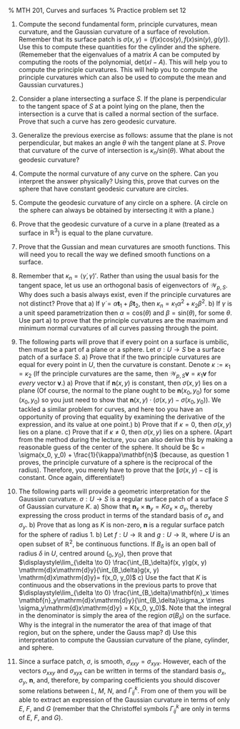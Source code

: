 % MTH 201, Curves and surfaces
% Practice problem set 12

1. Compute the second fundamental form, principle curvatures, mean curvature, and the Gaussian curvature of a surface of revolution. Remember that its surface patch is $\sigma(x, y) = (f(x)\mathrm{cos}(y), f(x) \mathrm{sin}(y), g(y))$. Use this to compute these quantities for the cylinder and the sphere. (Rememeber that the eigenvalues of a matrix $A$ can be computed by computing the roots of the polynomial, $\mathrm{det}(xI - A)$. This will help you to compute the principle curvatures. This will help you to compute the principle curvatures which can also be used to compute the mean and Gaussian curvatures.)

1. Consider a plane intersecting a surface $S$. If the plane is perpendicular to the tangent space of $S$ at a point lying on the plane, then the intersection is a curve that is called a normal section of the surface. Prove that such a curve has zero geodesic curvature.

1. Generalize the previous exercise as follows: assume that the plane is not perpendicular, but makes an angle $\theta$ wih the tangent plane at $S$. Prove that curvature of the curve of intersection is $\kappa_n/\mathrm{sin}(\theta)$. What about the geodesic curvature?

1. Compute the normal curvature of any curve on the sphere. Can you interpret the answer physically? Using this, prove that curves on the sphere that have constant geodesic curvature are circles.

1. Compute the geodesic curvature of any circle on a sphere. (A circle on the sphere can always be obtained by intersecting it with a plane.)

1. Prove that the geodesic curvature of a curve in a plane (treated as a surface in $\mathbb{R}^3$) is equal to the plane curvature.

1. Prove that the Gussian and mean curvatures are smooth functions. This will need you to recall the way we defined smooth functions on a surface.

1. Remember that $\kappa_n=\langle \dot{\gamma}, \dot{\gamma}\rangle'$. Rather than using the usual basis for the tangent space, let us use an orthogonal basis of eigenvectors of $\mathcal{W}_{p,S}$. Why does such a basis always exist, even if the principle curvatures are not distinct? Prove that
	a) If $\dot{\gamma}=\alpha \mathbf{t}_1 + \beta \mathbf{t}_2$, then $\kappa_n = \kappa_1 \alpha^2 + \kappa_2 \beta^2$.
	b) If $\gamma$ is a unit speed parametrization then $\alpha = \mathrm{cos}(\theta)$ and $\beta = \mathrm{sin}(\theta)$, for some $\theta$. Use part a) to prove that the principle curvatures are the maximum and minimum normal curvatures of all curves passing through the point.

1. The following parts will prove that if every point on a surface is umbilic, then must be a part of a plane or a sphere. Let $\sigma : U \to S$ be a surface patch of a surface $S$.
	a) Prove that if the two principle curvatures are equal for every point in $U$, then the curvature is constant. Denote $\kappa := \kappa_1 = \kappa_2$ (If the principle curvatures are the same, then $\mathcal{W}_{p,S}\mathbf{v}=\kappa_1\mathbf{v}$ for *every* vector $\mathbf{v}$.)
	a) Prove that if $\mathbf{n}(x,y)$ is constant, then $\sigma(x, y)$ lies on a plane (Of course, the normal to the plane ought to be $\mathbf{n}(x_0, y_0)$ for some $(x_0, y_0)$ so you just need to show that $\mathbf{n}(x, y) \cdot (\sigma(x, y) -\sigma(x_0, y_0))$. We tackled a similar problem for curves, and here too you have an opportunity of proving that equality by examining the derivative of the expression, and its value at one point.)
	b) Prove that if $\kappa = 0$, then $\sigma(x, y)$ lies on a plane. 
	c) Prove that if $\kappa \neq 0$, then $\sigma(x, y)$ lies on a sphere. (Apart from the method during the lecture, you can also derive this by making a reasonable guess of the center of the sphere. It should be $c = \sigma(x_0, y_0) + \frac{1}{\kappa}\mathbf{n}$ (because, as question 1 proves, the principle curvature of a sphere is the reciprocal of the radius). Therefore, you merely have to prove that the $\|\sigma(x, y) - c\|$ is constant. Once again, differentiate!)

1. The following parts will provide a geometric interpretation for the Gaussian curvature. $\sigma : U \to S$ is a regular surface patch of a surface $S$ of Gaussian curvature $K$.
	a) Show that $\mathbf{n}_x\times\mathbf{n}_y=K \sigma_x \times \sigma_y$, thereby expressing the cross product in terms of the standard basis of $\sigma_x$ and $\sigma_y$.
	b) Prove that as long as $K$ is non-zero, $\mathbf{n}$ is a regular surface patch for the sphere of radius 1.
	b) Let $f : U \to \mathbb{R}$ and $g : U \to \mathbb{R}$, where $U$ is an open subset of $\mathbb{R}^2$, be continuous functions. If $B_\delta$ is an open ball of radius $\delta$ in $U$, centred around $(_0, y_0)$, then prove that $\displaystyle\lim_{\delta \to 0} \frac{\int_{B_\delta}f(x, y)g(x, y) \mathrm{d}x\mathrm{d}y}{\int_{B_\delta}g(x, y) \mathrm{d}x\mathrm{d}y}= f(x_0, y_0)$
	c) Use the fact that $K$ is continuous and the observations in the previous parts to prove that $\displaystyle\lim_{\delta \to 0} \frac{\int_{B_\delta}\mathbf{n}_x \times \mathbf{n}_y\mathrm{d}x\mathrm{d}y}{\int_{B_\delta}\sigma_x \times \sigma_y\mathrm{d}x\mathrm{d}y} = K(x_0, y_0)$. Note that the integral in the denominator is simply the area of the region $\sigma(B_\delta)$ on the surface. Why is the integral in the numerator the area of that image of that region, but on the sphere, under the Gauss map?
	d) Use this interpretation to compute the Gaussian curvature of the plane, cylinder, and sphere.

1. Since a surface patch, $\sigma$, is smooth, $\sigma_{xxy}=\sigma_{xyx}$. However, each of the vectors $\sigma_{xxy}$ and $\sigma_{xyx}$ can be written in terms of the standard basis $\sigma_x$, $\sigma_y$, $\mathbf{n}$, and, therefore, by comparing coefficients you should discover some relations between $L$, $M$, $N$, and $\Gamma_{ij}^k$. From one of them you will be able to extract an expression of the Gaussian curvature in terms of only $E$, $F$, and $G$ (remember that the Christoffel symbols $\Gamma_{ij}^k$ are only in terms of $E$, $F$, and $G$).
